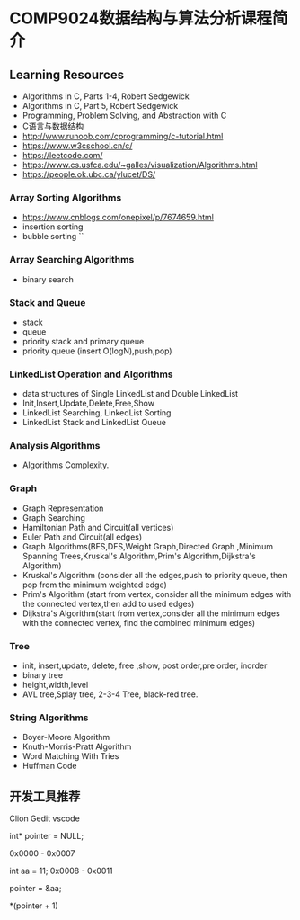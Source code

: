 # COMP9024数据结构与算法分析课程简介

## Learning Resources
* Algorithms in C, Parts 1-4, Robert Sedgewick
* Algorithms in C, Part 5, Robert Sedgewick
* Programming, Problem Solving, and Abstraction with C
* C语言与数据结构
* http://www.runoob.com/cprogramming/c-tutorial.html
* https://www.w3cschool.cn/c/
* https://leetcode.com/
* https://www.cs.usfca.edu/~galles/visualization/Algorithms.html
* https://people.ok.ubc.ca/ylucet/DS/

### Array Sorting Algorithms
* https://www.cnblogs.com/onepixel/p/7674659.html
* insertion sorting
* bubble sorting
``
### Array Searching Algorithms
* binary search

### Stack and Queue
* stack
* queue
* priority stack and primary queue
* priority queue (insert O(logN),push,pop)

### LinkedList Operation and Algorithms
* data structures of Single LinkedList and Double LinkedList
* Init,Insert,Update,Delete,Free,Show
* LinkedList Searching, LinkedList Sorting
* LinkedList Stack and LinkedList Queue

### Analysis Algorithms
* Algorithms Complexity.

### Graph
* Graph Representation
* Graph Searching
* Hamiltonian Path and Circuit(all vertices) 
* Euler Path and Circuit(all edges)        
* Graph Algorithms(BFS,DFS,Weight Graph,Directed Graph ,Minimum Spanning Trees,Kruskal's Algorithm,Prim's Algorithm,Dijkstra's Algorithm)
* Kruskal's Algorithm (consider all the edges,push to priority queue, then pop from the minimum weighted edge)
* Prim's Algorithm (start from vertex, consider all the minimum edges with the connected vertex,then add to used edges)
* Dijkstra's Algorithm(start from vertex,consider all the minimum edges with the connected vertex, find the combined minimum edges)


### Tree
* init, insert,update, delete, free ,show, post order,pre order, inorder
* binary tree
* height,width,level
* AVL tree,Splay tree, 2-3-4 Tree, black-red tree.


### String Algorithms
* Boyer-Moore Algorithm
* Knuth-Morris-Pratt Algorithm
* Word Matching With Tries
* Huffman Code

## 开发工具推荐
Clion
Gedit
vscode



int* pointer = NULL;

0x0000 - 0x0007

int aa = 11;
0x0008 - 0x0011


pointer = &aa;

*(pointer + 1)

